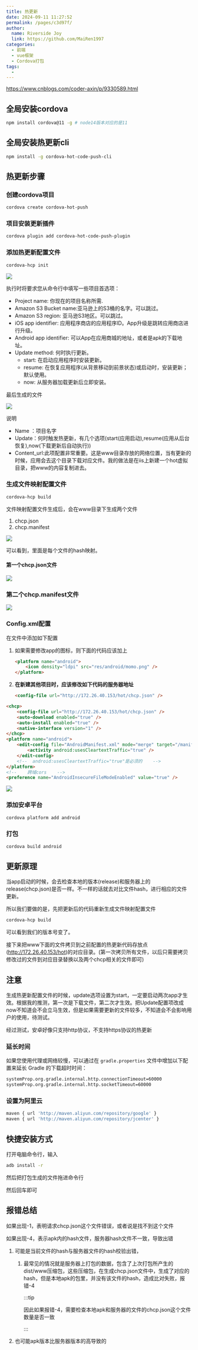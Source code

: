 ```yaml
---
title: 热更新
date: 2024-09-11 11:27:52
permalink: /pages/c3d97f/
author:
  name: Riverside Joy
  link: https://github.com/MaiRen1997
categories:
  - 前端
  - vue框架
  - Cordova打包
tags:
  - 
---
```

https://www.cnblogs.com/coder-axin/p/9330589.html

## 全局安装cordova

``` sh
npm install cordova@11 -g # node14版本对应的是11
```

## 全局安装热更新cli

```sh
npm install -g cordova-hot-code-push-cli
```

## 热更新步骤

### 创建cordova项目

```sh
cordova create cordova-hot-push
```

### 项目安装更新插件

```sh
cordova plugin add cordova-hot-code-push-plugin
```

### 添加热更新配置文件

```sh
cordova-hcp init
```

![](./img/hotUpdateConfig.png)

执行时将要求您从命令行中填写一些项目首选项：

- Project name: 你现在的项目名称所需.
- Amazon S3 Bucket name:亚马逊上的S3桶的名字。可以跳过。
- Amazon S3 region: 亚马逊S3地区。可以跳过。
- iOS app identifier: 应用程序商店的应用程序ID。App升级是跳转应用商店进行升级。
- Android app identifier: 可以App在应用商城的地址，或者是apk的下载地址。
- Update method: 何时执行更新。
  - start: 在启动应用程序时安装更新。
  - resume: 在恢复应用程序(从背景移动到前景状态)或启动时，安装更新；默认使用。
  - now: 从服务器加载更新后立即安装。

最后生成的文件

![](./img/hotUpdateJson.png)

说明

- Name ：项目名字
- Update：何时触发热更新，有几个选项(start(应用启动),resume(应用从后台恢复),now(下载更新后自动执行))
- Content_url:此项配置非常重要。这是www目录存放的网络位置，当有更新的时候，应用会去这个目录下载对应文件。我的做法是在iis上新建一个hot虚拟目录，把www的内容复制进去。

### 生成文件映射配置文件

```sh
cordova-hcp build
```

文件映射配置文件生成后，会在www目录下生成两个文件

1. chcp.json
2. chcp.manifest

![](./img/fileList.png)

可以看到，里面是每个文件的hash映射。

#### 第一个chcp.json文件

![](./img/chcpFile.png)

### 第二个chcp.manifest文件

![](./img/chcpManifest.png)

### Config.xml配置

在文件中添加如下配置

1. 如果需要修改app的图标，则下面的代码应该加上

   ```html
   <platform name="android">
       <icon density="ldpi" src="res/android/momo.png" />
   </platform>
   ```

2. **在新建其他项目时，应该修改如下代码的服务器地址**

   ```html
   <config-file url="http://172.26.40.153/hot/chcp.json" />
   ```

```html
<chcp>
    <config-file url="http://172.26.40.153/hot/chcp.json" />
    <auto-download enabled="true" />
    <auto-install enabled="true" />
    <native-interface version="1" />
</chcp>
<platform name="android">
    <edit-config file="AndroidManifest.xml" mode="merge" target="/manifest/application" xmlns:android="http://schemas.android.com/apk/res/android">
        <activity android:usesCleartextTraffic="true" />
    </edit-config>
    <!--  android:usesCleartextTraffic="true"是必须的    -->
</platform>
<!--    跨域cors    -->
<preference name="AndroidInsecureFileModeEnabled" value="true" />
```

![](./img/xmlFile.png)

### 添加安卓平台

```sh
cordova platform add android
```

### 打包

```sh
cordova build android
```

## 更新原理

当app启动的时候，会去检查本地的版本(release)和服务器上的release(chcp.json)是否一样。不一样的话就去对比文件hash，进行相应的文件更新。

所以我们要做的是，先把更新后的代码重新生成文件映射配置文件

```sh
cordova-hcp build
```

可以看到我们的版本号变了。

接下来把www下面的文件拷贝到之前配置的热更新代码存放点(http://172.26.40.153/hot)的对应目录。(第一次拷贝所有文件，以后只需要拷贝修改过的文件到对应目录替换以及两个chcp相关的文件即可)

## 注意

生成热更新配置文件的时候，update选项设置为start，一定要启动两次app才生效。根据我的推测，第一次是下载文件，第二次才生效。把Update配置项改成now不知道会不会立马生效，但是如果需要更新的文件较多，不知道会不会影响用户的使用，待测试。

 经过测试，安卓好像只支持http协议，不支持https协议的热更新

### 延长时间

如果您使用代理或网络较慢，可以通过在 `gradle.properties` 文件中增加以下配置来延长 Gradle 的下载超时时间：

```sh
systemProp.org.gradle.internal.http.connectionTimeout=60000
systemProp.org.gradle.internal.http.socketTimeout=60000
```

### 设置为阿里云

```sh
maven { url 'http://maven.aliyun.com/repository/google' }
maven { url 'http://maven.aliyun.com/repository/jcenter' }
```

## 快捷安装方式

打开电脑命令行，输入

```sh
adb install -r
```

然后把打包生成的文件拖进命令行

然后回车即可

## 报错总结

如果出现-1，表明请求chcp.json这个文件错误，或者说是找不到这个文件

如果出现-4，表示apk内的hash文件，服务器hash文件不一致，导致出错

1. 可能是当前文件的hash与服务器文件的hash校验出错，

   1. 最常见的情况就是服务器上打包的数据，包含了上次打包所产生的dist/www压缩包，这些压缩包，在生成chcp.json文件中，生成了对应的hash，但是本地apk的包里，并没有该文件的hash，造成比对失败，报错-4

      :::tip

      因此如果报错-4，需要检查本地apk和服务器的文件的chcp.json这个文件数量是否一致

      :::

2. 也可能apk版本比服务器版本的高导致的
